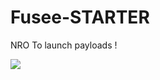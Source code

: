 # Fusee-STARTER
NRO To launch payloads !

<img src="https://cdn.discordapp.com/attachments/444945058723004417/553679957440856084/WIN_20190308_21_43_31_Pro.jpg"></a>
